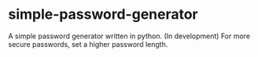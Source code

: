 # simple-password-generator
A simple password generator written in python. (In development)
For more secure passwords, set a higher password length.
